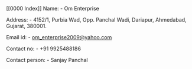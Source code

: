 [[0000 Index]]
Name: - Om Enterprise 

Address: - 4152/1, Purbia Wad, Opp. Panchal Wadi, Dariapur, Ahmedabad, Gujarat, 380001.

Email id: - [om_enterprise2009@yahoo.com](mailto:om_enterprise2009@yahoo.com)

Contact no: - +91 9925488186

Contact person: - Sanjay Panchal